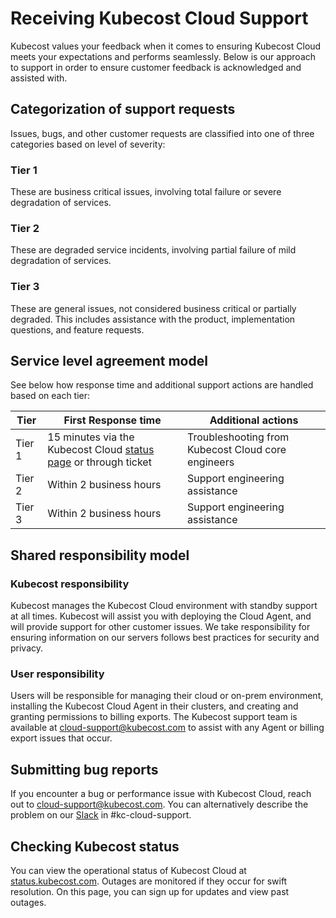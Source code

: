 # Receiving Kubecost Cloud Support

Kubecost values your feedback when it comes to ensuring Kubecost Cloud meets your expectations and performs seamlessly. Below is our approach to support in order to ensure customer feedback is acknowledged and assisted with.

## Categorization of support requests

Issues, bugs, and other customer requests are classified into one of three categories based on level of severity:

### Tier 1

These are business critical issues, involving total failure or severe degradation of services. 

### Tier 2

These are degraded service incidents, involving partial failure of mild degradation of services.

### Tier 3

These are general issues, not considered business critical or partially degraded. This includes assistance with the product, implementation questions, and feature requests.

## Service level agreement model

See below how response time and additional support actions are handled based on each tier:

| **Tier** | **First Response time** | **Additional actions** |
|---|---|---|
| Tier 1 | 15 minutes via the Kubecost Cloud [status page](http://status.kubecost.com) or through ticket | Troubleshooting from Kubecost Cloud core engineers |
| Tier 2 | Within 2 business hours | Support engineering assistance |
| Tier 3 | Within 2 business hours | Support engineering assistance |

## Shared responsibility model

### Kubecost responsibility

Kubecost manages the Kubecost Cloud environment with standby support at all times. Kubecost will assist you with deploying the Cloud Agent, and will provide support for other customer issues. We take responsibility for ensuring information on our servers follows best practices for security and privacy.

### User responsibility

Users will be responsible for managing their cloud or on-prem environment, installing the Kubecost Cloud Agent in their clusters, and creating and granting permissions to billing exports. The Kubecost support team is available at [cloud-support@kubecost.com](mailto:cloud-support@kubecost.com) to assist with any Agent or billing export issues that occur.

## Submitting bug reports

If you encounter a bug or performance issue with Kubecost Cloud, reach out to [cloud-support@kubecost.com](mailto:cloud-support@kubecost.com). You can alternatively describe the problem on our [Slack](https://kubecost.com/join-slack) in #kc-cloud-support.

## Checking Kubecost status

You can view the operational status of Kubecost Cloud at [status.kubecost.com](http://status.kubecost.com). Outages are monitored if they occur for swift resolution. On this page, you can sign up for updates and view past outages.
